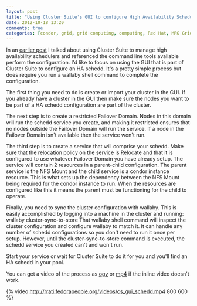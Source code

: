 ```yaml
---
layout: post
title: "Using Cluster Suite's GUI to configure High Availability Schedulers "
date: 2012-10-18 13:20
comments: true
categories: [condor, grid, grid computing, computing, Red Hat, MRG Grid, cluster_suite, cluster]
---
```

In an [earlier post](http://rrati.github.com/blog/2012/09/26/using-cluster-suite-to-manage-a-high-availability-scheduler/) I talked about using Cluster Suite
to manage high availability schedulers and referenced the command line tools
available perform the configuration.  I'd like to focus on using the GUI that
is part of Cluster Suite to configure an HA schedd.  It's a pretty simple
process but does require you run a wallaby shell command to complete the
configuration.

The first thing you need to do is create or import your cluster in the GUI.
If you already have a cluster in the GUI then make sure the nodes you want to
be part of a HA schedd configuration are part of the cluster.

The next step is to create a restricted Failover Domain.  Nodes in this domain
will run the schedd service you create, and making it restricted ensures that
no nodes outside the Failover Domain will run the service.  If a node in the
Failover Domain isn't available then the service won't run.

The third step is to create a service that will comprise your schedd. Make
sure that the relocation policy on the service is Relocate and that it is
configured to use whatever Failover Domain you have already setup.  The
service will contain 2 resources in a parent-child configuration.  The parent
service is the NFS Mount and the child service is a condor instance resource.
This is what sets up the dependency between the NFS Mount being required for
the condor instance to run.  When the resources are configured like this it
means the parent must be functioning for the child to operate.

Finally, you need to sync the cluster configuration with wallaby.  This is
easily accomplished by logging into a machine in the cluster and running:
	wallaby cluster-sync-to-store
That wallaby shell command will inspect the cluster configuration and
configure wallaby to match it.  It can handle any number of schedd
configurations so you don't need to run it once per setup.  However, until
the cluster-sync-to-store command is executed, the schedd service you created
can't and won't run.

Start your service or wait for Cluster Suite to do it for you and you'll find
an HA schedd in your pool.

You can get a video of the process as [ogv](http://rrati.fedorapeople.org/videos/cs_gui_schedd.ogv) or [mp4](http://rrati.fedorapeople.org/videos/cs_gui_schedd.mp4) if the inline video doesn't work.

{% video http://rrati.fedorapeople.org/videos/cs_gui_schedd.mp4 800 600 %}

